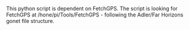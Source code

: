This python script is dependent on FetchGPS. The script is looking for FetchGPS at /hone/pi/Tools/FetchGPS - following the Adler/Far Horizons gonet file structure. 

